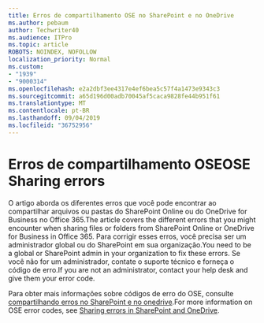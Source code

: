 ```yaml
---
title: Erros de compartilhamento OSE no SharePoint e no OneDrive
ms.author: pebaum
author: Techwriter40
ms.audience: ITPro
ms.topic: article
ROBOTS: NOINDEX, NOFOLLOW
localization_priority: Normal
ms.custom:
- "1939"
- "9000314"
ms.openlocfilehash: e2a2dbf3ee4317e4ef6bea5c57f4a1473e9343c3
ms.sourcegitcommit: a65d196d00adb70045af5caca9828fe44b951f61
ms.translationtype: MT
ms.contentlocale: pt-BR
ms.lasthandoff: 09/04/2019
ms.locfileid: "36752956"
---
```

# <a name="ose-sharing-errors"></a><span data-ttu-id="63900-102">Erros de compartilhamento OSE</span><span class="sxs-lookup"><span data-stu-id="63900-102">OSE Sharing errors</span></span>

<span data-ttu-id="63900-103">O artigo aborda os diferentes erros que você pode encontrar ao compartilhar arquivos ou pastas do SharePoint Online ou do OneDrive for Business no Office 365.</span><span class="sxs-lookup"><span data-stu-id="63900-103">The article covers the different errors that you might encounter when sharing files or folders from SharePoint Online or OneDrive for Business in Office 365.</span></span> <span data-ttu-id="63900-104">Para corrigir esses erros, você precisa ser um administrador global ou do SharePoint em sua organização.</span><span class="sxs-lookup"><span data-stu-id="63900-104">You need to be a global or SharePoint admin in your organization to fix these errors.</span></span> <span data-ttu-id="63900-105">Se você não for um administrador, contate o suporte técnico e forneça o código de erro.</span><span class="sxs-lookup"><span data-stu-id="63900-105">If you are not an administrator, contact your help desk and give them your error code.</span></span>

<span data-ttu-id="63900-106">Para obter mais informações sobre códigos de erro do OSE, consulte [compartilhando erros no SharePoint e no onedrive](https://docs.microsoft.com/sharepoint/sharepoint-onedrive-error-message).</span><span class="sxs-lookup"><span data-stu-id="63900-106">For more information on OSE error codes, see [Sharing errors in SharePoint and OneDrive](https://docs.microsoft.com/sharepoint/sharepoint-onedrive-error-message).</span></span>
